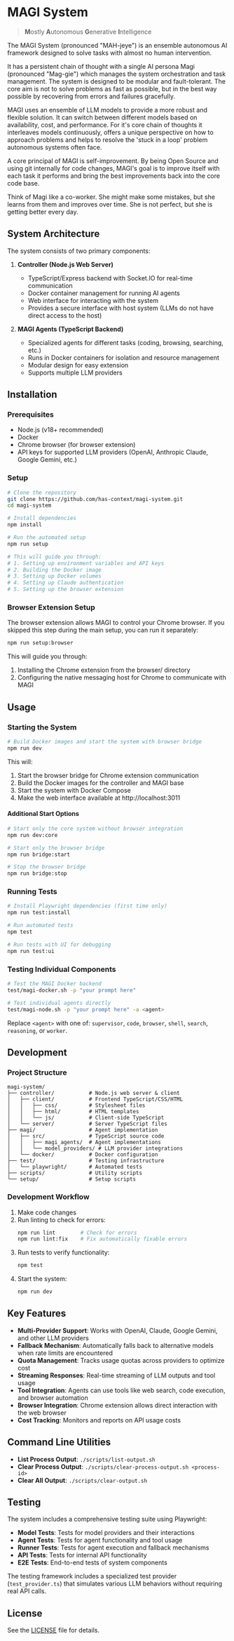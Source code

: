 # MAGI System

> **M**ostly
> **A**utonomous
> **G**enerative
> **I**ntelligence

The MAGI System (pronounced "MAH-jeye") is an ensemble autonomous AI framework designed to solve tasks with almost no human intervention.

It has a persistent chain of thought with a single AI persona Magi (pronounced "Mag-gie") which manages the system orchestration and task management. The system is designed to be modular and fault-tolerant. The core aim is not to solve problems as fast as possible, but in the best way possible by recovering from errors and failures gracefully.

MAGI uses an ensemble of LLM models to provide a more robust and flexible solution. It can switch between different models based on availability, cost, and performance. For it's core chain of thoughts it interleaves models continuously, offers a unique perspective on how to approach problems and helps to resolve the 'stuck in a loop' problem autonomous systems often face.

A core principal of MAGI is self-improvement. By being Open Source and using git internally for code changes, MAGI's goal is to improve itself with each task it performs and bring the best improvements back into the core code base.

Think of Magi like a co-worker. She might make some mistakes, but she learns from them and improves over time. She is not perfect, but she is getting better every day.

## System Architecture

The system consists of two primary components:

1. **Controller (Node.js Web Server)**
   - TypeScript/Express backend with Socket.IO for real-time communication
   - Docker container management for running AI agents
   - Web interface for interacting with the system
   - Provides a secure interface with host system (LLMs do not have direct access to the host)

2. **MAGI Agents (TypeScript Backend)**
   - Specialized agents for different tasks (coding, browsing, searching, etc.)
   - Runs in Docker containers for isolation and resource management
   - Modular design for easy extension
   - Supports multiple LLM providers

## Installation

### Prerequisites

- Node.js (v18+ recommended)
- Docker
- Chrome browser (for browser extension)
- API keys for supported LLM providers (OpenAI, Anthropic Claude, Google Gemini, etc.)

### Setup

```bash
# Clone the repository
git clone https://github.com/has-context/magi-system.git
cd magi-system

# Install dependencies
npm install

# Run the automated setup
npm run setup

# This will guide you through:
# 1. Setting up environment variables and API keys
# 2. Building the Docker image
# 3. Setting up Docker volumes
# 4. Setting up Claude authentication
# 5. Setting up the browser extension
```

### Browser Extension Setup

The browser extension allows MAGI to control your Chrome browser. If you skipped this step during the main setup, you can run it separately:

```bash
npm run setup:browser
```

This will guide you through:
1. Installing the Chrome extension from the browser/ directory
2. Configuring the native messaging host for Chrome to communicate with MAGI

## Usage

### Starting the System

```bash
# Build Docker images and start the system with browser bridge
npm run dev
```

This will:
1. Start the browser bridge for Chrome extension communication
2. Build the Docker images for the controller and MAGI base
3. Start the system with Docker Compose
4. Make the web interface available at http://localhost:3011

#### Additional Start Options

```bash
# Start only the core system without browser integration
npm run dev:core

# Start only the browser bridge
npm run bridge:start

# Stop the browser bridge
npm run bridge:stop
```

### Running Tests

```bash
# Install Playwright dependencies (first time only)
npm run test:install

# Run automated tests
npm test

# Run tests with UI for debugging
npm run test:ui
```

### Testing Individual Components

```bash
# Test the MAGI Docker backend
test/magi-docker.sh -p "your prompt here"

# Test individual agents directly
test/magi-node.sh -p "your prompt here" -a <agent>
```

Replace `<agent>` with one of: `supervisor`, `code`, `browser`, `shell`, `search`, `reasoning`, or `worker`.

## Development

### Project Structure

```
magi-system/
├── controller/           # Node.js web server & client
│   ├── client/           # Frontend TypeScript/CSS/HTML
│   │   ├── css/          # Stylesheet files
│   │   ├── html/         # HTML templates
│   │   └── js/           # Client-side TypeScript
│   └── server/           # Server TypeScript files
├── magi/                 # Agent implementation
│   ├── src/              # TypeScript source code
│   │   ├── magi_agents/  # Agent implementations
│   │   └── model_providers/ # LLM provider integrations
│   └── docker/           # Docker configuration
├── test/                 # Testing infrastructure
│   └── playwright/       # Automated tests
├── scripts/              # Utility scripts
└── setup/                # Setup scripts
```

### Development Workflow

1. Make code changes
2. Run linting to check for errors:
   ```bash
   npm run lint        # Check for errors
   npm run lint:fix    # Fix automatically fixable errors
   ```
3. Run tests to verify functionality:
   ```bash
   npm test
   ```
4. Start the system:
   ```bash
   npm run dev
   ```

## Key Features

- **Multi-Provider Support**: Works with OpenAI, Claude, Google Gemini, and other LLM providers
- **Fallback Mechanism**: Automatically falls back to alternative models when rate limits are encountered
- **Quota Management**: Tracks usage quotas across providers to optimize cost
- **Streaming Responses**: Real-time streaming of LLM outputs and tool usage
- **Tool Integration**: Agents can use tools like web search, code execution, and browser automation
- **Browser Integration**: Chrome extension allows direct interaction with the web browser
- **Cost Tracking**: Monitors and reports on API usage costs

## Command Line Utilities

- **List Process Output**: `./scripts/list-output.sh`
- **Clear Process Output**: `./scripts/clear-process-output.sh <process-id>`
- **Clear All Output**: `./scripts/clear-output.sh`

## Testing

The system includes a comprehensive testing suite using Playwright:

- **Model Tests**: Tests for model providers and their interactions
- **Agent Tests**: Tests for agent functionality and tool usage
- **Runner Tests**: Tests for agent execution and fallback mechanisms
- **API Tests**: Tests for internal API functionality
- **E2E Tests**: End-to-end tests of system components

The testing framework includes a specialized test provider (`test_provider.ts`) that simulates various LLM behaviors without requiring real API calls.

## License

See the [LICENSE](LICENSE) file for details.
